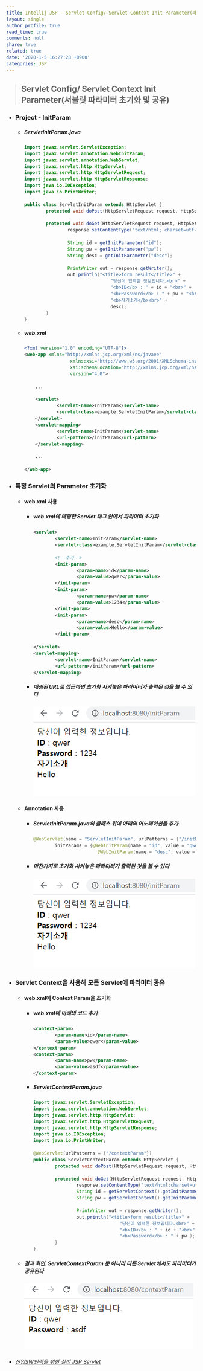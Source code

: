 ```yaml
---
title: Intellij JSP - Servlet Config/ Servlet Context Init Parameter(파라미터 초기화 및 공유)
layout: single
author_profile: true
read_time: true
comments: null
share: true
related: true
date: '2020-1-5 16:27:28 +0900'
categories: JSP
---
```


> ## Servlet Config/ Servlet Context Init Parameter(서블릿 파라미터 초기화 및 공유)

* ### Project - InitParam
	* ##### ServletInitParam.java
	
		```java
		import javax.servlet.ServletException;
		import javax.servlet.annotation.WebInitParam;
		import javax.servlet.annotation.WebServlet;
		import javax.servlet.http.HttpServlet;
		import javax.servlet.http.HttpServletRequest;
		import javax.servlet.http.HttpServletResponse;
		import java.io.IOException;
		import java.io.PrintWriter;

		public class ServletInitParam extends HttpServlet {
				protected void doPost(HttpServletRequest request, HttpServletResponse response) throws ServletException, IOException {}

				protected void doGet(HttpServletRequest request, HttpServletResponse response) throws ServletException, IOException {
						response.setContentType("text/html; charset=utf-8");

						String id = getInitParameter("id");
						String pw = getInitParameter("pw");
						String desc = getInitParameter("desc");

						PrintWriter out = response.getWriter();
						out.println("<title>form result</title>" +
										"당신이 입력한 정보입니다.<br>" +
										"<b>ID</b> : " + id + "<br>" +
										"<b>Password</b> : " + pw + "<br>" +
										"<b>자기소개</b><br>" +
										desc);
				}
		}
		```
	
	* ##### web.xml
		```xml
		<?xml version="1.0" encoding="UTF-8"?>
		<web-app xmlns="http://xmlns.jcp.org/xml/ns/javaee"
						 xmlns:xsi="http://www.w3.org/2001/XMLSchema-instance"
						 xsi:schemaLocation="http://xmlns.jcp.org/xml/ns/javaee http://xmlns.jcp.org/xml/ns/javaee/web-app_4_0.xsd"
						 version="4.0">

			...

			<servlet>
					<servlet-name>InitParam</servlet-name>
					<servlet-class>example.ServletInitParam</servlet-class>
			</servlet>
			<servlet-mapping>
					<servlet-name>InitParam</servlet-name>
					<url-pattern>/initParam</url-pattern>
			</servlet-mapping>

			...

		</web-app>
		```

* ### 특정 Servlet의 Parameter 초기화
	* #### web.xml 사용
		* ##### web.xml에 매핑한 Servlet 태그 안에서 파라미터 초기화
			```xml
			<servlet>
					<servlet-name>InitParam</servlet-name>
					<servlet-class>example.ServletInitParam</servlet-class>

					<!--추가-->
					<init-param>
							<param-name>id</param-name>
							<param-value>qwer</param-value>
					</init-param>
					<init-param>
							<param-name>pw</param-name>
							<param-value>1234</param-value>
					</init-param>
					<init-param>
							<param-name>desc</param-name>
							<param-value>Hello</param-value>
					</init-param>

			</servlet>
			<servlet-mapping>
					<servlet-name>InitParam</servlet-name>
					<url-pattern>/initParam</url-pattern>
			</servlet-mapping>
			```
			
		* ##### 매핑된 URL로 접근하면 초기화 시켜놓은 파라미터가 출력된 것을 볼 수 있다

			![](/assets/img/jsp/servlet_param1.png)
 
	* #### Annotation 사용
		* ##### ServletInitParam.java의 클래스 위에 아래의 어노태이션을 추가
	
			```java
			@WebServlet(name = "ServletInitParam", urlPatterns = {"/initParam"},
					initParams = {@WebInitParam(name = "id", value = "qwer"), @WebInitParam(name = "pw", value = "1234"),
									@WebInitParam(name = "desc", value = "Hello")})
			```
									
		* ##### 마찬가지로 초기화 시켜놓은 파라미터가 출력된 것을 볼 수 있다

			![](/assets/img/jsp/servlet_param1.png)
		
		
* ### Servlet Context을 사용해 모든 Servlet에 파라미터 공유
	* #### web.xml에 Context Param을 초기화
		* ##### web.xml에 아래의 코드 추가
			```xml
			<context-param>
					<param-name>id</param-name>
					<param-value>qwer</param-value>
			</context-param>
			<context-param>
					<param-name>pw</param-name>
					<param-value>asdf</param-value>
			</context-param>
			```
			
		* ##### ServletContextParam.java
			```java
			import javax.servlet.ServletException;
			import javax.servlet.annotation.WebServlet;
			import javax.servlet.http.HttpServlet;
			import javax.servlet.http.HttpServletRequest;
			import javax.servlet.http.HttpServletResponse;
			import java.io.IOException;
			import java.io.PrintWriter;

			@WebServlet(urlPatterns = {"/contextParam"})
			public class ServletContextParam extends HttpServlet {
					protected void doPost(HttpServletRequest request, HttpServletResponse response) throws ServletException, IOException { }

					protected void doGet(HttpServletRequest request, HttpServletResponse response) throws ServletException, IOException {
							response.setContentType("text/html;charset=utf-8");
							String id = getServletContext().getInitParameter("id");
							String pw = getServletContext().getInitParameter("pw");

							PrintWriter out = response.getWriter();
							out.println("<title>form result</title>" +
											"당신이 입력한 정보입니다.<br>" +
											"<b>ID</b> : " + id + "<br>" +
											"<b>Password</b> : " + pw );
					}
			}
			```
		 
	 * ##### 결과 화면. ServletContextParam 뿐 아니라 다른 Servlet에서도 파라미터가 공유된다
		 
		![](/assets/img/jsp/servlet_param2.png)		 
* ###### [신입SW인력을 위한 실전 JSP Servlet]


[신입SW인력을 위한 실전 JSP Servlet]: https://www.youtube.com/watch?v=2Pqi-kUMwtw&list=PLieE0qnqO2kTyzAlsvxzoulHVISvO8zA9&index=39